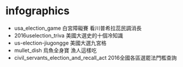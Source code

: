 # infographics

- usa_election_game 白宮障礙賽 看川普希拉蕊民調消長
- 2016uselection_triva 美國大選史的十個冷知識
- us-election-jiugongge 美國大選九宮格
- mullet_dish 烏魚全身寶 漁人這樣吃
- civil_servants_election_and_recall_act 2016全國各區選罷法門檻查詢
